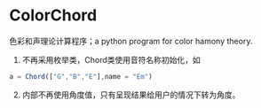 # ColorChord
色彩和声理论计算程序；a python program for color hamony theory.

1. 不再采用枚举类，Chord类使用音符名称初始化，如
~~~javascript
a = Chord(["G","B","E"],name = "Em")
~~~
2. 内部不再使用角度值，只有呈现结果给用户的情况下转为角度。

